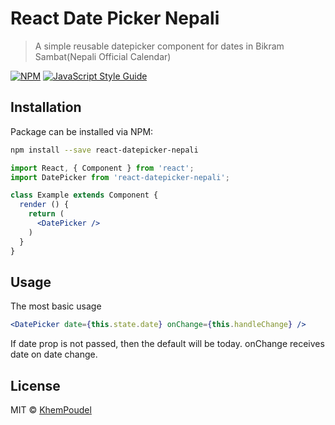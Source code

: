 # React Date Picker Nepali

> A simple reusable datepicker component for dates in Bikram Sambat(Nepali Official Calendar)

[![NPM](https://img.shields.io/npm/v/react-datepicker-nepali.svg)](https://www.npmjs.com/package/react-datepicker-nepali) [![JavaScript Style Guide](https://img.shields.io/badge/code_style-standard-brightgreen.svg)](https://standardjs.com)

## Installation
Package can be installed via NPM:
```bash
npm install --save react-datepicker-nepali
```
```jsx
import React, { Component } from 'react';
import DatePicker from 'react-datepicker-nepali';

class Example extends Component {
  render () {
    return (
      <DatePicker />
    )
  }
}
```
## Usage
The most basic usage
```jsx
<DatePicker date={this.state.date} onChange={this.handleChange} />
```
If date prop is not passed, then the default will be today.
onChange receives date on date change.
## License

MIT © [KhemPoudel](https://github.com/KhemPoudel)
